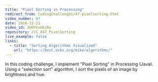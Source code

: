 ```yaml
---
title: "Pixel Sorting in Processing"
redirect_from: CodingChallenges/47-pixelsorting.html
video_number: 47
date: 2016-12-21
video_id: JUDYkxU6J0o
repository: /CC_047_PixelSorting
live_example: false
links:
  - title: "Sorting Algorithms Visualized"
    url: "https://bost.ocks.org/mike/algorithms/"
---
```


In this coding challenge, I implement "Pixel Sorting" in Processing (Java). Using a "selection sort" algorithm, I sort the pixels of an image by brightness and hue.

